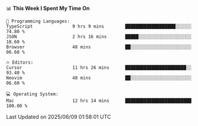 <!--START_SECTION:waka-->
📊 **This Week I Spent My Time On** 

```text
💬 Programming Languages: 
TypeScript               9 hrs 9 mins        ███████████████████░░░░░░   74.80 % 
JSON                     2 hrs 16 mins       █████░░░░░░░░░░░░░░░░░░░░   18.60 % 
Browser                  48 mins             ██░░░░░░░░░░░░░░░░░░░░░░░   06.60 % 

🔥 Editors: 
Cursor                   11 hrs 26 mins      ███████████████████████░░   93.40 % 
Neovim                   48 mins             ██░░░░░░░░░░░░░░░░░░░░░░░   06.60 % 

💻 Operating System: 
Mac                      12 hrs 14 mins      █████████████████████████   100.00 % 
```


 Last Updated on 2025/06/09 01:58:01 UTC
<!--END_SECTION:waka-->
